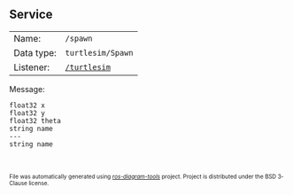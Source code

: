 <!--
File was automatically generated using 'ros-diagram-tools' project.
Project is distributed under the BSD 3-Clause license.
-->

## Service


|     |     |
| --- | --- |
| Name: | `/spawn` |
| Data type: | `turtlesim/Spawn` |
| Listener: | [`/turtlesim`](n__turtlesim.md) |

Message:
```
float32 x
float32 y
float32 theta
string name
---
string name


```



</br>
<font size="1">
File was automatically generated using <a href="https://github.com/anetczuk/ros-diagram-tools"><i>ros-diagram-tools</i></a> project.
Project is distributed under the BSD 3-Clause license.
</font>
